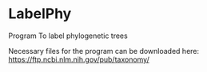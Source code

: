 # LabelPhy
Program To label phylogenetic trees

Necessary files for the program can be downloaded here: https://ftp.ncbi.nlm.nih.gov/pub/taxonomy/
